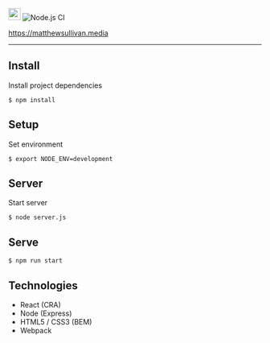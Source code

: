 <img src="https://github.com/matthewsullivan/portfolio-front-end/public/assets/logo/logo--circle.png" height="24" width="24">  ![Node.js CI](https://github.com/matthewsullivan/portfolio-front-end/workflows/Node.js%20CI/badge.svg)

https://matthewsullivan.media

<hr>

## Install

Install project dependencies

    $ npm install

## Setup

Set environment

    $ export NODE_ENV=development

## Server

Start server

    $ node server.js

## Serve

    $ npm run start

## Technologies

* React (CRA)
* Node (Express)
* HTML5 / CSS3 (BEM) 
* Webpack 

